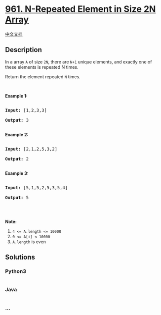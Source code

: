 # [961. N-Repeated Element in Size 2N Array](https://leetcode.com/problems/n-repeated-element-in-size-2n-array)

[中文文档](/solution/0900-0999/0961.N-Repeated%20Element%20in%20Size%202N%20Array/README.md)

## Description

<p>In a array <code>A</code> of size <code>2N</code>, there are <code>N+1</code> unique elements, and exactly one of these elements is repeated N times.</p>

<p>Return the element repeated <code>N</code> times.</p>

<p>&nbsp;</p>

<ol>

</ol>

<div>

<p><strong>Example 1:</strong></p>

<pre>

<strong>Input: </strong><span id="example-input-1-1">[1,2,3,3]</span>

<strong>Output: </strong><span id="example-output-1">3</span>

</pre>

<div>

<p><strong>Example 2:</strong></p>

<pre>

<strong>Input: </strong><span id="example-input-2-1">[2,1,2,5,3,2]</span>

<strong>Output: </strong><span id="example-output-2">2</span>

</pre>

<div>

<p><strong>Example 3:</strong></p>

<pre>

<strong>Input: </strong><span id="example-input-3-1">[5,1,5,2,5,3,5,4]</span>

<strong>Output: </strong><span id="example-output-3">5</span>

</pre>

<p>&nbsp;</p>

<p><strong>Note:</strong></p>

<ol>
    <li><code>4 &lt;= A.length &lt;= 10000</code></li>
    <li><code>0 &lt;= A[i] &lt; 10000</code></li>
    <li><code>A.length</code> is even</li>
</ol>

</div>

</div>

</div>

## Solutions

<!-- tabs:start -->

### **Python3**

```python

```

### **Java**

```java

```

### **...**

```

```

<!-- tabs:end -->
